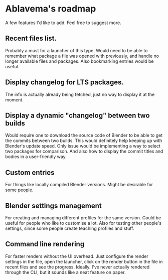 # Ablavema's roadmap

A few features I'd like to add. Feel free to suggest more.

## Recent files list.

Probably a must for a launcher of this type. Would need to be able to remember what package a file was opened with
previously, and handle no longer available files and packages. Also bookmarking entries would be useful.

## Display changelog for LTS packages.

The info is actually already being fetched, just no way to display it at the moment.

## Display a dynamic "changelog" between two builds

Would require one to download the source code of Blender to be able to get the commits between two builds. This would
definitely help keeping up with Blender's update speed. Only issue would be implementing a way to select two packages
for comparison. And also how to display the commit titles and bodies in a user-friendly way.

## Custom entries

For things like locally compiled Blender versions. Might be desirable for some people.

## Blender settings management

For creating and managing different profiles for the same version. Could be useful for people who like to customise
a lot. Also for testing other people's settings, since some people create teaching profiles and stuff.

## Command line rendering

For faster renders without the UI overhead. Just configure the render settings in the file, open the launcher, click
on the render button in the file in recent files and see the progress. Ideally. I've never actually rendered through
the CLI, but it sounds like a neat feature on paper.
